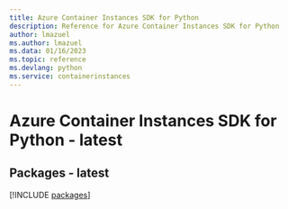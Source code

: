 ```yaml
---
title: Azure Container Instances SDK for Python
description: Reference for Azure Container Instances SDK for Python
author: lmazuel
ms.author: lmazuel
ms.data: 01/16/2023
ms.topic: reference
ms.devlang: python
ms.service: containerinstances
---
```

# Azure Container Instances SDK for Python - latest
## Packages - latest
[!INCLUDE [packages](container-instances-index.md)]